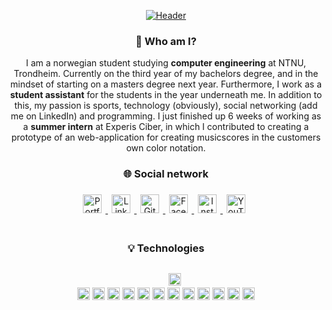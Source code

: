 <center>

[![Header](https://github.com/Martinnilsen99/Martinnilsen99/blob/master/assets/profileHeader.png "Header")](https://martinnilsen.no)

### &#128075; Who am I?

I am a norwegian student studying **computer engineering** at NTNU, Trondheim. Currently on the third year of my bachelors degree, and in the mindset of starting on a masters degree next year. Furthermore, I work as a **student assistant** for the students in the year underneath me. In addition to this, my passion is sports, technology (obviously), social networking (add me on LinkedIn) and programming. I just finished up 6 weeks of working as a **summer intern** at Experis Ciber, in which I contributed to creating a prototype of an web-application for creating musicscores in the customers own color notation.

### &#127760; Social network


<a href="https://www.martinnilsen.no" target="_blank" title="Portfolio and personal website"  >
    <img src="https://image.flaticon.com/icons/svg/3135/3135683.svg" width="30px"  alt="Portfolio icon" style="margin: 6px 6px 6px 0px">
</a>
<a href="https://www.linkedin.com/in/martinnilsen99/" target="_blank" title="LinkedIn profile"  >
    <img src="https://image.flaticon.com/icons/svg/733/733617.svg" width="30px" alt="LinkedIn icon" style="margin: 6px">
</a>
<a href="https://github.com/Martinnilsen99" target="_blank" title="GitHub profile"  >
    <img src="https://image.flaticon.com/icons/svg/733/733609.svg" width="30px"  alt="GitHub icon" style="margin: 6px">
</a>
<a href="https://www.facebook.com/Martinnilsen99/" target="_blank" title="Facebook profile"  >
    <img src="https://image.flaticon.com/icons/svg/733/733605.svg" width="30px"  alt="Facebook icon" style="margin: 6px">
</a>
<a href="https://www.instagram.com/martinnilsen99/" target="_blank" title="Instagram profile"  >
    <img src="https://image.flaticon.com/icons/svg/733/733614.svg" width="30px"  alt="Instagram icon" style="margin: 6px">
</a>
<a href="https://www.youtube.com/channel/UCxyROQQeUpa44IEeC5oJuhQ" target="_blank" title="YouTube channel"  >
    <img src="https://image.flaticon.com/icons/svg/733/733646.svg" width="30px"  alt="YouTube icon" style="margin: 6px">
</a>


</br>
</br>

### &#128161; Technologies

<!-- ### &#128187; Technologies -->
<!-- ### &#128295; Technologies -->

<code height="30px" width="30px">
    <img height="20px" width="20px" src="https://cdn.jsdelivr.net/npm/simple-icons@3.4.0/icons/javascript.svg">
</code>
<i height="30px" width="30px">
    <img height="20px" width="20px" src="https://cdn.jsdelivr.net/npm/simple-icons@3.4.0/icons/typescript.svg">
</i>
<i height="30px" width="30px">
    <img height="20px" width="20px" src="https://cdn.jsdelivr.net/npm/simple-icons@3.4.0/icons/java.svg">
</i>
<i height="30px" width="30px">
    <img height="20px" width="20px" src="https://cdn.jsdelivr.net/npm/simple-icons@3.4.0/icons/python.svg">
</i>
<i height="30px" width="30px">
    <img height="20px" width="20px" src="https://cdn.jsdelivr.net/npm/simple-icons@3.4.0/icons/visualstudio.svg">
</i>
<i height="30px" width="30px">
    <img height="20px" width="20px" src="https://cdn.jsdelivr.net/npm/simple-icons@3.4.0/icons/intellijidea.svg">
</i>
<i height="30px" width="30px">
    <img height="20px" width="20px" src="https://cdn.jsdelivr.net/npm/simple-icons@3.4.0/icons/react.svg">
</i>
<i height="30px" width="30px">
    <img height="20px" width="20px" src="https://cdn.jsdelivr.net/npm/simple-icons@3.4.0/icons/html5.svg">
</i>
<i height="30px" width="30px">
    <img height="20px" width="20px" src="https://cdn.jsdelivr.net/npm/simple-icons@3.4.0/icons/css3.svg">
</i>
<i height="30px" width="30px">
    <img height="20px" width="20px" src="https://cdn.jsdelivr.net/npm/simple-icons@3.4.0/icons/sass.svg">
</i>
<i height="30px" width="30px">
    <img height="20px" width="20px" src="https://cdn.jsdelivr.net/npm/simple-icons@3.4.0/icons/mysql.svg">
</i>
<i height="30px" width="30px">
    <img height="20px" width="20px" src="https://cdn.jsdelivr.net/npm/simple-icons@3.4.0/icons/node-dot-js.svg">
</i>
<i height="30px" width="30px">
    <img height="20px" width="20px" src="https://cdn.jsdelivr.net/npm/simple-icons@3.4.0/icons/cplusplus.svg">
</i>

</center>

